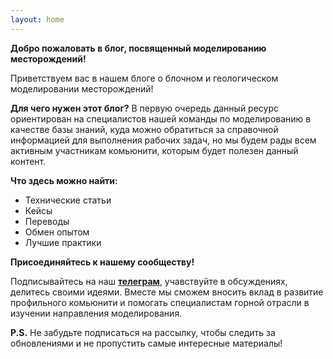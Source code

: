 ```yaml
---
layout: home
---
```


**Добро пожаловать в блог, посвященный моделированию месторождений!**

Приветствуем вас в нашем блоге о блочном и геологическом моделировании месторождений!

**Для чего нужен этот блог?** В первую очередь данный ресурс ориентирован на специалистов нашей команды по моделированию в качестве базы знаний, куда можно обратиться за справочной информацией для выполнения рабочих задач, но мы будем рады всем активным участникам комьюнити, которым будет полезен данный контент.

**Что здесь можно найти:**
* Технические статьи
* Кейсы
* Переводы
* Обмен опытом
* Лучшие практики

**Присоединяйтесь к нашему сообществу!**

Подписывайтесь на наш [**телеграм**](https://t.me/mm_public_group "Перейти на канал"), учавствуйте в обсуждениях, делитесь своими идеями. Вместе мы сможем вносить вклад в развитие профильного комьюнити и помогать специалистам горной отрасли в изучении направления моделирования.

**P.S.** Не забудьте подписаться на рассылку, чтобы следить за обновлениями и не пропустить самые интересные материалы!